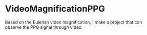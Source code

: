 # VideoMagnificationPPG
Based on the Eulerian video magnification, I make a project that can observe the PPG signal through video.  
